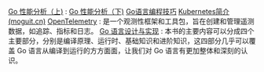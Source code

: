 [Go 性能分析（上)](https://shipengqi.github.io/golang-learn/docs/practice/04_pprof/) : 
[Go 性能分析（下)](https://shipengqi.github.io/golang-learn/docs/practice/05_trace/)
[Go语言编程技巧](https://colobu.com/gotips/001.html)
[Kubernetes简介 (moguit.cn)](https://www.moguit.cn/info/250)
[OpenTelemetry](https://opentelemetry.opendocs.io/docs/what-is-opentelemetry/)  : 是一个观测性框架和工具包，旨在创建和管理遥测数据，如追踪、指标和日志。
[Go 语言设计与实现](https://draveness.me/golang/) : 本书的主要内容可以分成四个主要部分，分别是编译原理、运行时、基础知识和进阶知识，这四部分几乎可以覆盖 Go 语言从编译到运行的方方面面，让我们对 Go 语言有更加整体和深刻的认识。

